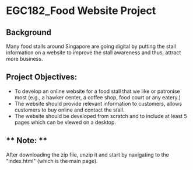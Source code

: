 # EGC182_Food Website Project

## Background
Many food stalls around Singapore are going digital by putting the stall information on a website to
improve the stall awareness and thus, attract more business. 

## Project Objectives:
- To develop an online website for a food stall that we like or patronise most (e.g., a hawker center, a coffee shop, food court or any eatery.)
- The website should provide relevant information to customers, allows customers to buy online and contact the stall.
- The website should be developed from scratch and to include at least 5 pages which can be viewed on a desktop.

## ** Note: **
After downloading the zip file, unzip it and start by navigating to the "index.html" (which is the main page).
